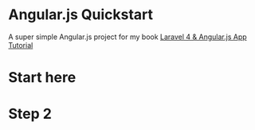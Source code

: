 Angular.js Quickstart
====================

A super simple Angular.js project for my book [Laravel 4 &amp; Angular.js App Tutorial](http://markstewart.is/publishing/laravel4-angularjs-app-tutorial/)

# Start here

# Step 2
